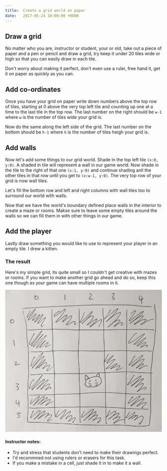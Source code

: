 ```yaml
---
title:  Create a grid world on paper
date:   2017-05-24 10:00:00 +0000
---
```


## Draw a grid

No matter who you are, instructor or student, your or old, take out a piece of paper and a pen or pencil and draw a grid, try keep it under 20 tiles wide or high so that you can easily draw in each tile.

Don't worry about making it perfect, don't even use a ruler, free hand it, get it on paper as quickly as you can.

## Add co-ordinates

Once you have your grid on paper write down numbers above the top row of tiles, starting at 0 above the very top left tile and counting up one at a time to the last tile in the top row. The last number on the right should be `w-1` where `w` is the number of tiles wide your grid is.

Now do the same along the left side of the grid. The last number on the bottom should be `h-1` where `h` is the number of tiles heigh your grid is.

## Add walls

Now let's add some things to our grid world. Shade in the top left tile `(x:0, y:0)`. A shaded in tile will represent a wall in our game world. Now shade in the tile to the right of that one `(x:1, y:0)` and continue shading anll the other tiles in that row until you get to `(x:w-1, y:0)`. The very top row of your grid is now wall tiles.

Let's fill the bottom row and left and right columns with wall tiles too to surround our world with walls.

Now that we have the world's boundary defined place walls in the interior to create a maze or rooms. Makse sure to leave some empty tiles around the walls so we can fill them in with other things in our game.

## Add the player

Lastly draw something you would like to use to represent your player in an empty tile. I drew a kitten.

### The result

Here's my simple grid, its quite small so I couldn't get creative with mazes or rooms. If you want to make another grid go ahead and do so, keep this one though as your game can have multiple rooms in it.

![Draw a grid with walls and a player](images/world.png)

#### Instructor notes:

- Try and stress that students don't need to make their drawings perfect.
- I'd recommned not using rulers or erasers for this task.
- If you make a mistake in a cell, just shade it in to make it a wall.
